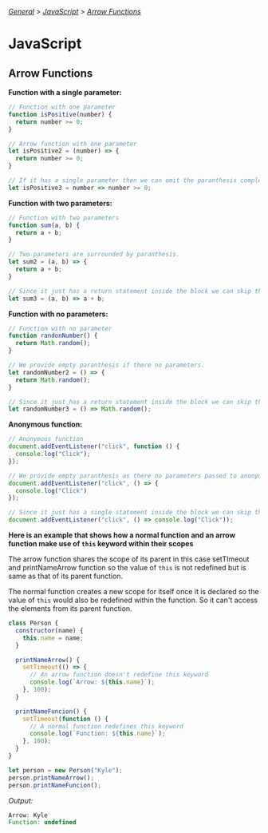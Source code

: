 *[General](../README.md) > [JavaScript](./main.md) > [Arrow Functions](./ArrowFunctions.md)*

# **JavaScript**

## **Arrow Functions**

**Function with a single parameter:**

```javascript
// Function with one parameter
function isPositive(number) {
  return number >= 0;
}

// Arrow function with one parameter
let isPositive2 = (number) => {
  return number >= 0;
}

// If it has a single parameter then we can omit the paranthesis completely and since it just has a return statement inside the block we can skip that and everything after => is considered as a return statement.
let isPositive3 = number => number >= 0;
```
**Function with two parameters:**

```javascript
// Function with two parameters
function sum(a, b) {
  return a + b;
}

// Two parameters are surrounded by paranthesis.
let sum2 = (a, b) => {
  return a + b;
}

// Since it just has a return statement inside the block we can skip that retunr and everything after => is considered as a return statement.
let sum3 = (a, b) => a + b;
```
**Function with no parameters:**

```javascript
// Function with no parameter
function randonNumber() {
  return Math.random();
}

// We provide empty paranthesis if there no parameters.
let randomNumber2 = () => {
  return Math.random();
}

// Since it just has a return statement inside the block we can skip that return and everything after => is considered as a return statement here.
let randomNumber3 = () => Math.random();
```

**Anonymous function:**

```javascript
// Anonymous function
document.addEventListener("click", function () {
  console.log("Click");
});

// We provide empty paranthesis as there no parameters passed to anonymous function.
document.addEventListener("click", () => {
  console.log("Click")
});

// Since it just has a single statement inside the block we can skip the curly braces.
document.addEventListener("click", () => console.log("Click"));
```
**Here is an example that shows how a normal function and an arrow function make use of `this` keyword within their scopes**

The arrow function shares the scope of its parent in this case setTImeout and printNameArrow function so the value of `this` is not redefined but is same as that of its parent function.

The normal function creates a new scope for itself once it is declared so the value of `this` would also be redefined within the function. So it can't access the elements from its parent function.

```javascript
class Person {
  constructor(name) {
    this.name = name;
  }

  printNameArrow() {
    setTimeout(() => {
      // An arrow function doesn't redefine this keyword
      console.log(`Arrow: ${this.name}`);
    }, 100);
  }

  printNameFuncion() {
    setTimeout(function () {
      // A normal function redefines this keyword
      console.log(`Function: ${this.name}`);
    }, 100);
  }
}

let person = new Person("Kyle");
person.printNameArrow();
person.printNameFuncion();
```

*Output:*
```javascript
Arrow: Kyle
Function: undefined
```

